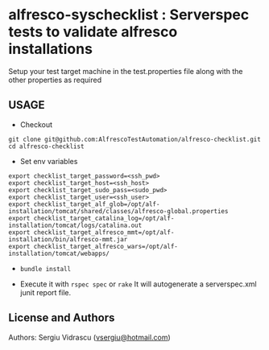 

alfresco-syschecklist : Serverspec tests to validate alfresco installations
======================

Setup your test target machine in the test.properties file
along with the other properties as required


USAGE
-----

- Checkout
```
git clone git@github.com:AlfrescoTestAutomation/alfresco-checklist.git
cd alfresco-checklist
```

- Set env variables
```
export checklist_target_password=<ssh_pwd>
export checklist_target_host=<ssh_host>
export checklist_target_sudo_pass=<sudo_pwd>
export checklist_target_user=<ssh_user>
export checklist_target_alf_glob=/opt/alf-installation/tomcat/shared/classes/alfresco-global.properties
export checklist_target_catalina_log=/opt/alf-installation/tomcat/logs/catalina.out
export checklist_target_alfresco_mmt=/opt/alf-installation/bin/alfresco-mmt.jar
export checklist_target_alfresco_wars=/opt/alf-installation/tomcat/webapps/
```

- `bundle install`

- Execute it with `rspec spec` or `rake`
It will autogenerate a serverspec.xml junit report file.

License and Authors
-------------------
Authors: Sergiu Vidrascu (vsergiu@hotmail.com)
